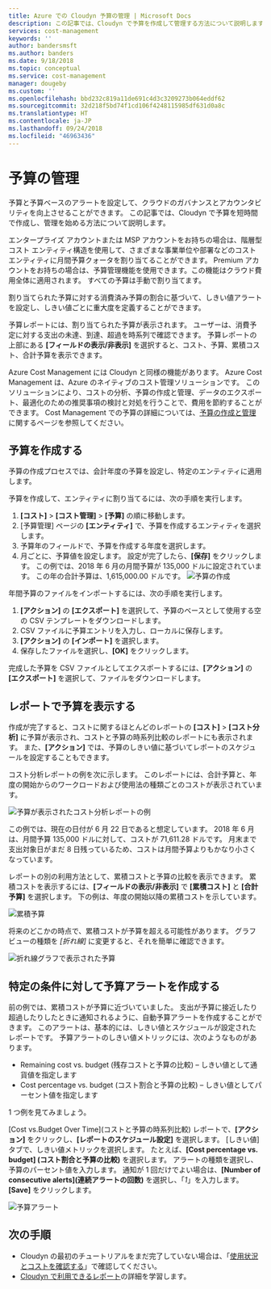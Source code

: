 ```yaml
---
title: Azure での Cloudyn 予算の管理 | Microsoft Docs
description: この記事では、Cloudyn で予算を作成して管理する方法について説明します。
services: cost-management
keywords: ''
author: bandersmsft
ms.author: banders
ms.date: 9/18/2018
ms.topic: conceptual
ms.service: cost-management
manager: dougeby
ms.custom: ''
ms.openlocfilehash: bbd232c819a11de691c4d3c3209273b064eddf62
ms.sourcegitcommit: 32d218f5bd74f1cd106f4248115985df631d0a8c
ms.translationtype: HT
ms.contentlocale: ja-JP
ms.lasthandoff: 09/24/2018
ms.locfileid: "46963436"
---
```

# <a name="manage-budgets"></a>予算の管理

予算と予算ベースのアラートを設定して、クラウドのガバナンスとアカウンタビリティを向上させることができます。 この記事では、Cloudyn で予算を短時間で作成し、管理を始める方法について説明します。

エンタープライズ アカウントまたは MSP アカウントをお持ちの場合は、階層型コスト エンティティ構造を使用して、さまざまな事業単位や部署などのコスト エンティティに月間予算クォータを割り当てることができます。 Premium アカウントをお持ちの場合は、予算管理機能を使用できます。この機能はクラウド費用全体に適用されます。 すべての予算は手動で割り当てます。

割り当てられた予算に対する消費済み予算の割合に基づいて、しきい値アラートを設定し、しきい値ごとに重大度を定義することができます。

予算レポートには、割り当てられた予算が表示されます。 ユーザーは、消費予定に対する支出の未達、到達、超過を時系列で確認できます。 予算レポートの上部にある **[フィールドの表示/非表示]** を選択すると、コスト、予算、累積コスト、合計予算を表示できます。

Azure Cost Management には Cloudyn と同様の機能があります。 Azure Cost Management は、Azure のネイティブのコスト管理ソリューションです。 このソリューションにより、コストの分析、予算の作成と管理、データのエクスポート、最適化のための推奨事項の検討と対処を行うことで、費用を節約することができます。 Cost Management での予算の詳細については、[予算の作成と管理](tutorial-acm-create-budgets.md)に関するページを参照してください。

## <a name="create-budgets"></a>予算を作成する

予算の作成プロセスでは、会計年度の予算を設定し、特定のエンティティに適用します。

予算を作成して、エンティティに割り当てるには、次の手順を実行します。

1. **[コスト]** &gt; **[コスト管理]** &gt; **[予算]** の順に移動します。
2. [予算管理] ページの **[エンティティ]** で、予算を作成するエンティティを選択します。
3. 予算年のフィールドで、予算を作成する年度を選択します。
4. 月ごとに、予算値を設定します。 設定が完了したら、**[保存]** をクリックします。
この例では、2018 年 6 月の月間予算が 135,000 ドルに設定されています。 この年の合計予算は、1,615,000.00 ドルです。
![予算の作成](./media/manage-budgets/set-budget.png)


年間予算のファイルをインポートするには、次の手順を実行します。

1. **[アクション]** の **[エクスポート]** を選択して、予算のベースとして使用する空の CSV テンプレートをダウンロードします。
2. CSV ファイルに予算エントリを入力し、ローカルに保存します。
3. **[アクション]** の **[インポート]** を選択します。
4. 保存したファイルを選択し、**[OK]** をクリックします。

完成した予算を CSV ファイルとしてエクスポートするには、**[アクション]** の **[エクスポート]** を選択して、ファイルをダウンロードします。

## <a name="view-budget-in-reports"></a>レポートで予算を表示する

作成が完了すると、コストに関するほとんどのレポートの **[コスト]** &gt; **[コスト分析]** に予算が表示され、コストと予算の時系列比較のレポートにも表示されます。 また、**[アクション]** では、予算のしきい値に基づいてレポートのスケジュールを設定することもできます。

コスト分析レポートの例を次に示します。 このレポートには、合計予算と、年度の開始からのワークロードおよび使用法の種類ごとのコストが表示されています。

![予算が表示されたコスト分析レポートの例](./media/manage-budgets/cost-analysis-budget-example.png)

この例では、現在の日付が 6 月 22 日であると想定しています。 2018 年 6 月は、月間予算 135,000 ドルに対して、コストが 71,611.28 ドルです。 月末まで支出対象日がまだ 8 日残っているため、コストは月間予算よりもかなり小さくなっています。

レポートの別の利用方法として、累積コストと予算の比較を表示できます。 累積コストを表示するには、**[フィールドの表示/非表示]** で **[累積コスト]** と **[合計予算]** を選択します。 下の例は、年度の開始以降の累積コストを示しています。

![累積予算](./media/manage-budgets/accumulated-budget.png)

将来のどこかの時点で、累積コストが予算を超える可能性があります。 グラフ ビューの種類を _[折れ線]_ に変更すると、それを簡単に確認できます。

![折れ線グラフで表示された予算](./media/manage-budgets/budget-line.png)

## <a name="create-budget-alerts-for-a-filter"></a>特定の条件に対して予算アラートを作成する

前の例では、累積コストが予算に近づいていました。 支出が予算に接近したり超過したりしたときに通知されるように、自動予算アラートを作成することができます。 このアラートは、基本的には、しきい値とスケジュールが設定されたレポートです。 予算アラートのしきい値メトリックには、次のようなものがあります。

- Remaining cost vs. budget \(残存コストと予算の比較\) – しきい値として通貨値を指定します
- Cost percentage vs. budget \(コスト割合と予算の比較\) – しきい値としてパーセント値を指定します

1 つ例を見てみましょう。

[Cost vs.Budget Over Time]\(コストと予算の時系列比較\) レポートで、**[アクション]** をクリックし、**[レポートのスケジュール設定]** を選択します。 [しきい値] タブで、しきい値メトリックを選択します。 たとえば、**[Cost percentage vs. budget] \(コスト割合と予算の比較\)** を選択します。 アラートの種類を選択し、予算のパーセント値を入力します。 通知が 1 回だけでよい場合は、**[Number of consecutive alerts]\(連続アラートの回数\)** を選択し、「_1_」を入力します。 **[Save]** をクリックします。

![予算アラート](./media/manage-budgets/budget-alert.png)

## <a name="next-steps"></a>次の手順

- Cloudyn の最初のチュートリアルをまだ完了していない場合は、「[使用状況とコストを確認する](tutorial-review-usage.md)」で確認してください。
- [Cloudyn で利用できるレポート](use-reports.md)の詳細を学習します。
